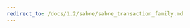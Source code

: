```yaml
---
redirect_to: /docs/1.2/sabre/sabre_transaction_family.md
---
```


<!--
  Licensed under Creative Commons Attribution 4.0 International License
  https://creativecommons.org/licenses/by/4.0/
-->
